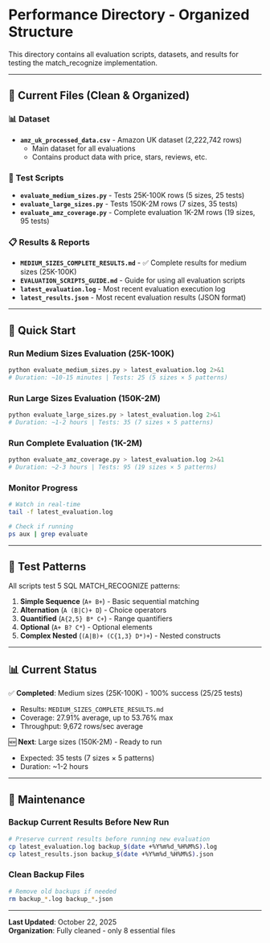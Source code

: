 # Performance Directory - Organized Structure

This directory contains all evaluation scripts, datasets, and results for testing the match_recognize implementation.

---

## 📁 Current Files (Clean & Organized)

### 📊 Dataset
- **`amz_uk_processed_data.csv`** - Amazon UK dataset (2,222,742 rows)
  - Main dataset for all evaluations
  - Contains product data with price, stars, reviews, etc.

### 🧪 Test Scripts
- **`evaluate_medium_sizes.py`** - Tests 25K-100K rows (5 sizes, 25 tests)
- **`evaluate_large_sizes.py`** - Tests 150K-2M rows (7 sizes, 35 tests)
- **`evaluate_amz_coverage.py`** - Complete evaluation 1K-2M rows (19 sizes, 95 tests)

### 📋 Results & Reports
- **`MEDIUM_SIZES_COMPLETE_RESULTS.md`** - ✅ Complete results for medium sizes (25K-100K)
- **`EVALUATION_SCRIPTS_GUIDE.md`** - Guide for using all evaluation scripts
- **`latest_evaluation.log`** - Most recent evaluation execution log
- **`latest_results.json`** - Most recent evaluation results (JSON format)

---

## 🚀 Quick Start

### Run Medium Sizes Evaluation (25K-100K)
```bash
python evaluate_medium_sizes.py > latest_evaluation.log 2>&1
# Duration: ~10-15 minutes | Tests: 25 (5 sizes × 5 patterns)
```

### Run Large Sizes Evaluation (150K-2M)
```bash
python evaluate_large_sizes.py > latest_evaluation.log 2>&1
# Duration: ~1-2 hours | Tests: 35 (7 sizes × 5 patterns)
```

### Run Complete Evaluation (1K-2M)
```bash
python evaluate_amz_coverage.py > latest_evaluation.log 2>&1
# Duration: ~2-3 hours | Tests: 95 (19 sizes × 5 patterns)
```

### Monitor Progress
```bash
# Watch in real-time
tail -f latest_evaluation.log

# Check if running
ps aux | grep evaluate
```

---

## 🧪 Test Patterns

All scripts test 5 SQL MATCH_RECOGNIZE patterns:

1. **Simple Sequence** (`A+ B+`) - Basic sequential matching
2. **Alternation** (`A (B|C)+ D`) - Choice operators  
3. **Quantified** (`A{2,5} B* C+`) - Range quantifiers
4. **Optional** (`A+ B? C*`) - Optional elements
5. **Complex Nested** (`(A|B)+ (C{1,3} D*)+`) - Nested constructs

---

## 📊 Current Status

✅ **Completed**: Medium sizes (25K-100K) - 100% success (25/25 tests)
- Results: `MEDIUM_SIZES_COMPLETE_RESULTS.md`
- Coverage: 27.91% average, up to 53.76% max
- Throughput: 9,672 rows/sec average

🆕 **Next**: Large sizes (150K-2M) - Ready to run
- Expected: 35 tests (7 sizes × 5 patterns)
- Duration: ~1-2 hours

---

## 🧹 Maintenance

### Backup Current Results Before New Run
```bash
# Preserve current results before running new evaluation
cp latest_evaluation.log backup_$(date +%Y%m%d_%H%M%S).log
cp latest_results.json backup_$(date +%Y%m%d_%H%M%S).json
```

### Clean Backup Files
```bash
# Remove old backups if needed
rm backup_*.log backup_*.json
```

---

**Last Updated**: October 22, 2025  
**Organization**: Fully cleaned - only 8 essential files

